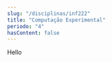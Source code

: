 ```yaml
---
slug: "/disciplinas/inf222"
title: "Computação Experimental"
periodo: "4"
hasContent: false
---
```


Hello
